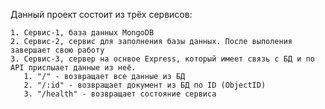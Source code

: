 Данный проект состоит из трёх сервисов:

    1. Сервис-1, база данных MongoDB
    2. Сервис-2, сервис для заполнения базы данных. После выполения завершает свою работу
    3. Сервис-3, сервер на оснвое Express, который имеет связь с БД и по API прислыает данные из неё.
       1. "/" - возвращает все данные из БД
       2. "/:id" - возвращает документ из БД по ID (ObjectID)
       3. "/health" - возвращает состояние сервиса